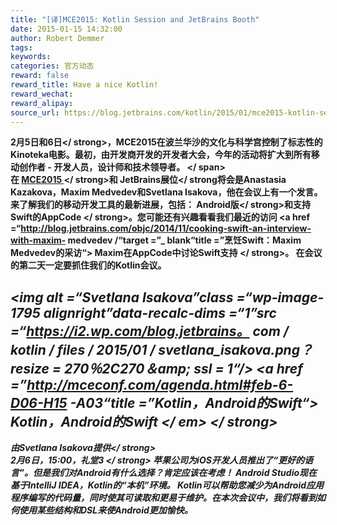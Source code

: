```yaml
---
title: "[译]MCE2015: Kotlin Session and JetBrains Booth"
date: 2015-01-15 14:32:00
author: Robert Demmer
tags:
keywords:
categories: 官方动态
reward: false
reward_title: Have a nice Kotlin!
reward_wechat:
reward_alipay:
source_url: https://blog.jetbrains.com/kotlin/2015/01/mce2015-kotlin-session-and-jetbrains-booth/
---
```


<strong> 2月5日和6日</ strong>，MCE2015在波兰华沙的<strong>文化与科学宫控制了标志性的Kinoteka电影。最初，由开发商开发的开发者大会，今年的活动将扩大到所有移动创作者 - 开发人员，设计师和技术领导者。
<span id =“more-1792”> </ span> <br/>
在<strong> <a href="http://mceconf.com/" target="_blank" title="MCE2015官方网站"> MCE2015 </a> </ strong>和<strong> JetBrains展位</ strong将会是Anastasia Kazakova，Maxim Medvedev和Svetlana Isakova，他在会议上有一个发言。来了解我们的移动开发工具的最新进展，包括：<strong> Android版</ strong>和<strong>支持Swift的AppCode </ strong>。您可能还有兴趣看看我们最近的访问<strong> <a href =“http://blog.jetbrains.com/objc/2014/11/cooking-swift-an-interview-with-maxim- medvedev /“target =”_ blank“title =”烹饪Swift：Maxim Medvedev的采访“> Maxim在AppCode中讨论Swift支持</a> </ strong>。
在会议的第二天一定要抓住我们的Kotlin会议。
## <strong> <em> <img alt =“Svetlana Isakova”class =“wp-image-1795 alignright”data-recalc-dims =“1”src =“https://i2.wp.com/blog.jetbrains。 com / kotlin / files / 2015/01 / svetlana_isakova.png？resize = 270％2C270＆amp; ssl = 1“/> <a href =”http://mceconf.com/agenda.html#feb-6-D06-H15 -A03“title =”Kotlin，Android的Swift“> Kotlin，Android的Swift </a> </ em> </ strong>

<strong>由Svetlana Isakova提供</ strong> <br/>
<strong> 2月6日，15:00，礼堂3 </ strong>
苹果公司为iOS开发人员推出了“更好的语言”。但是我们对Android有什么选择？肯定应该在考虑！ Android Studio现在基于IntelliJ IDEA，Kotlin的“本机”环境。
Kotlin可以帮助您减少为Android应用程序编写的代码量，同时使其可读取和更易于维护。在本次会议中，我们将看到如何使用某些结构和DSL来使Android更加愉快。
